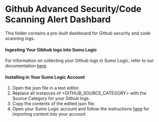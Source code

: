 # Github Advanced Security/Code Scanning Alert Dashbard
This folder contains a pre-built dashboard for Github security and code scanning logs.

#### Ingesting Your Gibhub logs into Sumo Logic

For information on collecting your Github logs in Sumo Logic, refer to our documentation [here](https://help.sumologic.com/07Sumo-Logic-Apps/08App_Development/GitHub/01Collect-Logs-for-the-GitHub-App).

#### Installing in Your Sumo Logic Account

1. Open the json file in a text editor.
2. Replace all instances of <GITHUB_SOURCE_CATEGORY> with the Source Category for your Github logs.
3. Copy the contents of the edited json file.
4. Open your Sumo Logic account and follow the instructions [here](https://help.sumologic.com/01Start-Here/Library/Export-and-Import-Content-in-the-Library#import-content-in-the-library) for importing content into your account
